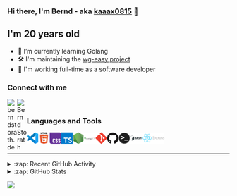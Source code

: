 ### Hi there, I'm Bernd - aka [kaaax0815][portfolio] 👋

## I'm 20 years old

- 🌱 I’m currently learning Golang
- 🛠️ I'm maintaining the [wg-easy project][wg-easy]
- 💼 I'm working full-time as a software developer

### Connect with me

[<img align="left" alt="berndstorath.de" width="22px" src="https://upload.wikimedia.org/wikipedia/commons/f/fa/Globe.svg" />][portfolio]
[<img align="left" alt="Bernd Storath" width="22px" src="https://upload.wikimedia.org/wikipedia/commons/8/81/LinkedIn_icon.svg" color="#fff" />][linkedin]

<br />

### Languages and Tools

<img align="left" alt="Visual Studio Code" width="26px" src="https://raw.githubusercontent.com/github/explore/80688e429a7d4ef2fca1e82350fe8e3517d3494d/topics/visual-studio-code/visual-studio-code.png" />
<img align="left" alt="HTML5" width="26px" src="https://raw.githubusercontent.com/github/explore/80688e429a7d4ef2fca1e82350fe8e3517d3494d/topics/html/html.png" />
<img align="left" alt="CSS3" width="26px" src="https://raw.githubusercontent.com/github/explore/80688e429a7d4ef2fca1e82350fe8e3517d3494d/topics/css/css.png" />
<img align="left" alt="TypeScript" width="26px" src="https://raw.githubusercontent.com/github/explore/80688e429a7d4ef2fca1e82350fe8e3517d3494d/topics/typescript/typescript.png" />
<img align="left" alt="Node.js" width="26px" src="https://raw.githubusercontent.com/github/explore/80688e429a7d4ef2fca1e82350fe8e3517d3494d/topics/nodejs/nodejs.png" />
<img align="left" alt="MongoDB" width="26px" src="https://raw.githubusercontent.com/github/explore/80688e429a7d4ef2fca1e82350fe8e3517d3494d/topics/mongodb/mongodb.png" />
<img align="left" alt="Git" width="26px" src="https://raw.githubusercontent.com/github/explore/80688e429a7d4ef2fca1e82350fe8e3517d3494d/topics/git/git.png" />
<img align="left" alt="GitHub" width="26px" src="https://raw.githubusercontent.com/github/explore/78df643247d429f6cc873026c0622819ad797942/topics/github/github.png" />
<img align="left" alt="Terminal" width="26px" src="https://raw.githubusercontent.com/github/explore/80688e429a7d4ef2fca1e82350fe8e3517d3494d/topics/terminal/terminal.png" />
<img align="left" alt="Bash" width="26px" src="https://raw.githubusercontent.com/github/explore/80688e429a7d4ef2fca1e82350fe8e3517d3494d/topics/bash/bash.png" />
<img align="left" alt="React" width="26px" src="https://raw.githubusercontent.com/github/explore/80688e429a7d4ef2fca1e82350fe8e3517d3494d/topics/react/react.png" />
<img align="left" alt="React" width="26px" src="https://raw.githubusercontent.com/github/explore/80688e429a7d4ef2fca1e82350fe8e3517d3494d/topics/express/express.png" />

<br />
<br />

---

<details>
  <summary>:zap: Recent GitHub Activity</summary>

<!--START_SECTION:activity-->
1. 🗣 Commented on [#2209](https://github.com/wg-easy/wg-easy/issues/2209#issuecomment-3397002456) in [wg-easy/wg-easy](https://github.com/wg-easy/wg-easy)
2. 🗣 Commented on [#15230](https://github.com/immich-app/immich/issues/15230#issuecomment-3396828702) in [immich-app/immich](https://github.com/immich-app/immich)
3. 🗣 Commented on [#2210](https://github.com/wg-easy/wg-easy/issues/2210#issuecomment-3396346935) in [wg-easy/wg-easy](https://github.com/wg-easy/wg-easy)
4. 🗣 Commented on [#2209](https://github.com/wg-easy/wg-easy/issues/2209#issuecomment-3396294680) in [wg-easy/wg-easy](https://github.com/wg-easy/wg-easy)
5. 🔒 Closed issue [#2209](https://github.com/wg-easy/wg-easy/issues/2209) in [wg-easy/wg-easy](https://github.com/wg-easy/wg-easy)
<!--END_SECTION:activity-->

</details>

<details>
  <summary>:zap: GitHub Stats</summary>

  <img align="left" alt="kaaax0815 GitHub Stats" src="https://github-readme-stats.vercel.app/api?username=kaaax0815&show_icons=true&hide_border=true" />

</details>

[portfolio]: https://berndstorath.de
[linkedin]: https://www.linkedin.com/in/bernd-storath-522090235/
[wg-easy]: https://github.com/wg-easy/wg-easy

![](https://hit.yhype.me/github/profile?user_id=32197462)
